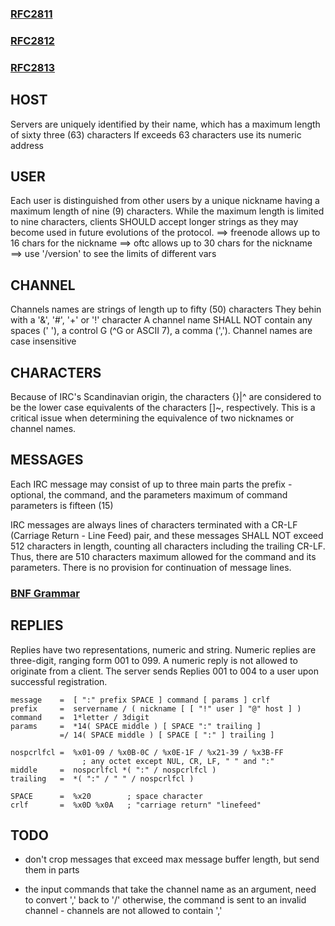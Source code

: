 ### [RFC2811](https://tools.ietf.org/html/rfc2811)
### [RFC2812](https://tools.ietf.org/html/rfc2812)
### [RFC2813](https://tools.ietf.org/html/rfc2813)

## HOST
Servers are uniquely identified by their name, which has a maximum
length of sixty three (63) characters
If <hostname> exceeds 63 characters use its numeric address

## USER
Each user is distinguished from other users by a unique nickname
having a maximum length of nine (9) characters.
While the maximum length is limited to nine characters, clients
SHOULD accept longer strings as they may become used in future
evolutions of the protocol.
==> freenode allows up to 16 chars for the nickname
==> oftc allows up to 30 chars for the nickname
==> use '/version' to see the limits of different vars

## CHANNEL
Channels names are strings of length up to fifty (50) characters
They behin with a '&', '#', '+' or '!' character
A channel name SHALL NOT contain any spaces (' '), a control G
(^G or ASCII 7), a comma (',').
Channel names are case insensitive

## CHARACTERS
Because of IRC's Scandinavian origin, the characters {}|^ are
considered to be the lower case equivalents of the characters []\~,
respectively. This is a critical issue when determining the
equivalence of two nicknames or channel names.

## MESSAGES
Each IRC message may consist of up to three main parts
the prefix - optional, the command, and the parameters
maximum of command parameters is fifteen (15)

IRC messages are always lines of characters terminated with a CR-LF
(Carriage Return - Line Feed) pair, and these messages SHALL NOT
exceed 512 characters in length, counting all characters including
the trailing CR-LF. Thus, there are 510 characters maximum allowed
for the command and its parameters.  There is no provision for
continuation of message lines.

### [BNF Grammar](https://tools.ietf.org/html/rfc2812#section-2.3.1)

## REPLIES
Replies have two representations, numeric and string.
Numeric replies are three-digit, ranging form 001 to 099.
A numeric reply is not allowed to originate from a client.
The server sends Replies 001 to 004 to a user upon successful
registration.


    message    =  [ ":" prefix SPACE ] command [ params ] crlf
    prefix     =  servername / ( nickname [ [ "!" user ] "@" host ] )
    command    =  1*letter / 3digit
    params     =  *14( SPACE middle ) [ SPACE ":" trailing ]
               =/ 14( SPACE middle ) [ SPACE [ ":" ] trailing ]

    nospcrlfcl =  %x01-09 / %x0B-0C / %x0E-1F / %x21-39 / %x3B-FF
                    ; any octet except NUL, CR, LF, " " and ":"
    middle     =  nospcrlfcl *( ":" / nospcrlfcl )
    trailing   =  *( ":" / " " / nospcrlfcl )

    SPACE      =  %x20        ; space character
    crlf       =  %x0D %x0A   ; "carriage return" "linefeed"


## TODO

* don't crop messages that exceed max message
  buffer length, but send them in parts

* the input commands that take the channel name
  as an argument, need to convert ',' back to '/'
  otherwise, the command is sent to an invalid
  channel - channels are not allowed to contain ','

